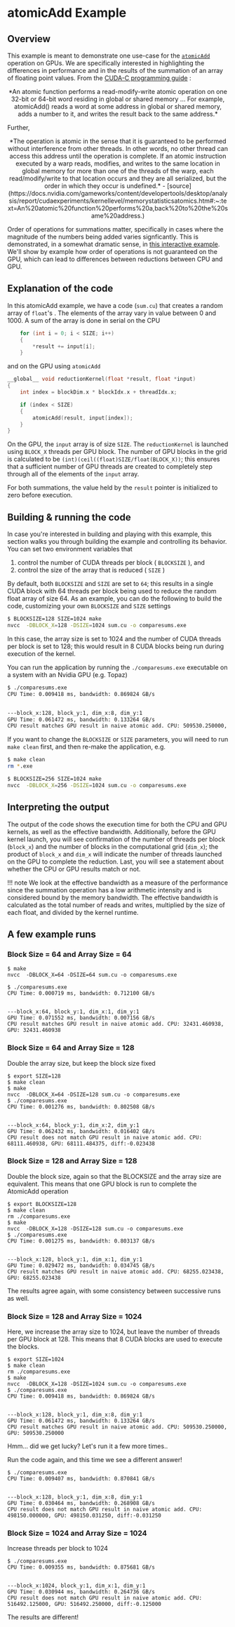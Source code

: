 # atomicAdd Example

## Overview
This example is meant to demonstrate one use-case for the [`atomicAdd`](https://docs.nvidia.com/cuda/cuda-c-programming-guide/#atomicadd) operation on GPUs. We are specifically interested in highlighting the differences in performance and in the results of the summation of an array of floating point values. From the [CUDA-C programming guide](https://docs.nvidia.com/cuda/cuda-c-programming-guide/#atomic-functions) :

<center> 
*An atomic function performs a read-modify-write atomic operation on one 32-bit or 64-bit word residing in global or shared memory ... 
For example, atomicAdd() reads a word at some address in global or shared memory, adds a number to it, and writes the result back to the same address.*
</center>

Further,

<center>
*The operation is atomic in the sense that it is guaranteed to be performed without interference from other threads. In other words, no other thread can access this address until the operation is complete. If an atomic instruction executed by a warp reads, modifies, and writes to the same location in global memory for more than one of the threads of the warp, each read/modify/write to that location occurs and they are all serialized, but the order in which they occur is undefined.* - [source](https://docs.nvidia.com/gameworks/content/developertools/desktop/analysis/report/cudaexperiments/kernellevel/memorystatisticsatomics.htm#:~:text=An%20atomic%20function%20performs%20a,back%20to%20the%20same%20address.)
</center>


Order of operations for summations matter, specifically in cases where the magnitude of the numbers being added varies signficantly. This is demonstrated, in a somewhat dramatic sense, in [this interactive example](https://wandbox.org/permlink/GGR6EhdaViT1J0UR). We'll show by example how order of operations is not guaranteed on the GPU, which can lead to differences between reductions between CPU and GPU.


## Explanation of the code
In this atomicAdd example, we have a code (`sum.cu`) that creates a random array of `float`'s . The elements of the array vary in value between 0 and 1000. A sum of the array is done in serial on the CPU

```c
    for (int i = 0; i < SIZE; i++)
    {
        *result += input[i];
    }
```

and on the GPU using `atomicAdd`

```c
__global__ void reductionKernel(float *result, float *input)
{
    int index = blockDim.x * blockIdx.x + threadIdx.x;

    if (index < SIZE)
    {
        atomicAdd(result, input[index]);
    }
}
```

On the GPU, the `input` array is of size `SIZE`. The `reductionKernel` is launched using `BLOCK_X` threads per GPU block. The number of GPU blocks in the grid is calculated to be `(int)(ceil((float)SIZE/float(BLOCK_X))`; this ensures that a sufficient number of GPU threads are created to completely step through all of the elements of the `input` array.


For both summations, the value held by the `result` pointer is initialized to zero before execution.


## Building & running the code
In case you're interested in building and playing with this example, this section walks you through building the example and controlling its behavior. You can set two environment variables that 

1. control the number of CUDA threads per block ( `BLOCKSIZE` ), and
2. control the size of the array that is reduced ( `SIZE` )

By default, both `BLOCKSIZE` and `SIZE` are set to `64`; this results in a single CUDA block with 64 threads per block being used to reduce the random float array of size 64. As an example, you can do the following to build the code, customizing your own `BLOCKSIZE` and `SIZE` settings

```bash
$ BLOCKSIZE=128 SIZE=1024 make
nvcc  -DBLOCK_X=128 -DSIZE=1024 sum.cu -o comparesums.exe
```
In this case, the array size is set to 1024 and the number of CUDA threads per block is set to 128; this would result in 8 CUDA blocks being run during execution of the kernel.

You can run the application by running the `./comparesums.exe` executable on a system with an Nvidia GPU (e.g. Topaz)

```bash
$ ./comparesums.exe 
CPU Time: 0.009418 ms, bandwidth: 0.869824 GB/s


---block_x:128, block_y:1, dim_x:8, dim_y:1
GPU Time: 0.061472 ms, bandwidth: 0.133264 GB/s
CPU result matches GPU result in naive atomic add. CPU: 509530.250000, GPU: 509530.250000
```

If you want to change the `BLOCKSIZE` or `SIZE` parameters, you will need to run `make clean` first, and then re-make the application, e.g.
```bash
$ make clean
rm *.exe

$ BLOCKSIZE=256 SIZE=1024 make
nvcc  -DBLOCK_X=256 -DSIZE=1024 sum.cu -o comparesums.exe
```

## Interpreting the output

The output of the code shows the execution time for both the CPU and GPU kernels, as well as the effective bandwidth. Additionally, before the GPU kernel launch, you will see confirmation of the number of threads per block (`block_x`) and the number of blocks in the computational grid (`dim_x`); the product of `block_x` and `dim_x` will indicate the number of threads launched on the GPU to complete the reduction. Last, you will see a statement about whether the CPU or GPU results match or not.

!!! note
    We look at the effective bandwidth as a measure of the performance since the summation operation has a low arithmetic intensity and is considered bound by the memory bandwidth. The effective bandwidth is calculated as the total number of reads and writes, multiplied by the size of each float, and divided by the kernel runtime.



## A few example runs

### Block Size = 64 and Array Size = 64
```
$ make
nvcc  -DBLOCK_X=64 -DSIZE=64 sum.cu -o comparesums.exe

$ ./comparesums.exe 
CPU Time: 0.000719 ms, bandwidth: 0.712100 GB/s


---block_x:64, block_y:1, dim_x:1, dim_y:1
GPU Time: 0.071552 ms, bandwidth: 0.007156 GB/s
CPU result matches GPU result in naive atomic add. CPU: 32431.460938, GPU: 32431.460938
```

### Block Size = 64 and Array Size = 128
Double the array size, but keep the block size fixed
```
$ export SIZE=128
$ make clean
$ make
nvcc  -DBLOCK_X=64 -DSIZE=128 sum.cu -o comparesums.exe
$ ./comparesums.exe 
CPU Time: 0.001276 ms, bandwidth: 0.802508 GB/s


---block_x:64, block_y:1, dim_x:2, dim_y:1
GPU Time: 0.062432 ms, bandwidth: 0.016402 GB/s
CPU result does not match GPU result in naive atomic add. CPU: 68111.460938, GPU: 68111.484375, diff:-0.023438
```

### Block Size = 128 and Array Size = 128
Double the block size, again so that the BLOCKSIZE and the array size are equivalent. This means that one GPU block is run to complete the AtomicAdd operation
```
$ export BLOCKSIZE=128
$ make clean
rm ./comparesums.exe
$ make
nvcc  -DBLOCK_X=128 -DSIZE=128 sum.cu -o comparesums.exe
$ ./comparesums.exe 
CPU Time: 0.001275 ms, bandwidth: 0.803137 GB/s


---block_x:128, block_y:1, dim_x:1, dim_y:1
GPU Time: 0.029472 ms, bandwidth: 0.034745 GB/s
CPU result matches GPU result in naive atomic add. CPU: 68255.023438, GPU: 68255.023438
```
The results agree again, with some consistency between successive runs as well.

### Block Size = 128 and Array Size = 1024
Here, we increase the array size to 1024, but leave the number of threads per GPU block at 128. This means that 8 CUDA blocks are used to execute the blocks.
```
$ export SIZE=1024
$ make clean
rm ./comparesums.exe
$ make
nvcc  -DBLOCK_X=128 -DSIZE=1024 sum.cu -o comparesums.exe
$ ./comparesums.exe 
CPU Time: 0.009418 ms, bandwidth: 0.869824 GB/s


---block_x:128, block_y:1, dim_x:8, dim_y:1
GPU Time: 0.061472 ms, bandwidth: 0.133264 GB/s
CPU result matches GPU result in naive atomic add. CPU: 509530.250000, GPU: 509530.250000

```
Hmm... did we get lucky? Let's run it a few more times..

Run the code again, and this time we see a different answer!
```
$ ./comparesums.exe 
CPU Time: 0.009407 ms, bandwidth: 0.870841 GB/s


---block_x:128, block_y:1, dim_x:8, dim_y:1
GPU Time: 0.030464 ms, bandwidth: 0.268908 GB/s
CPU result does not match GPU result in naive atomic add. CPU: 498150.000000, GPU: 498150.031250, diff:-0.031250
```

### Block Size = 1024 and Array Size = 1024
Increase threads per block to 1024
```
$ ./comparesums.exe 
CPU Time: 0.009355 ms, bandwidth: 0.875681 GB/s


---block_x:1024, block_y:1, dim_x:1, dim_y:1
GPU Time: 0.030944 ms, bandwidth: 0.264736 GB/s
CPU result does not match GPU result in naive atomic add. CPU: 516492.125000, GPU: 516492.250000, diff:-0.125000
```
The results are different!
